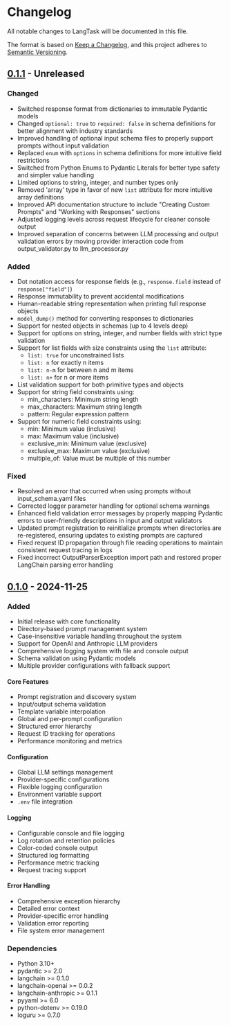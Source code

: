 # Changelog

All notable changes to LangTask will be documented in this file.

The format is based on [Keep a Changelog](https://keepachangelog.com/en/1.1.0/),
and this project adheres to [Semantic Versioning](https://semver.org/spec/v2.0.0.html).


## [0.1.1] - Unreleased

### Changed
- Switched response format from dictionaries to immutable Pydantic models
- Changed `optional: true` to `required: false` in schema definitions for better alignment with industry standards
- Improved handling of optional input schema files to properly support prompts without input validation
- Replaced `enum` with `options` in schema definitions for more intuitive field restrictions
- Switched from Python Enums to Pydantic Literals for better type safety and simpler value handling
- Limited options to string, integer, and number types only
- Removed 'array' type in favor of new `list` attribute for more intuitive array definitions
- Improved API documentation structure to include "Creating Custom Prompts" and "Working with Responses" sections
- Adjusted logging levels across request lifecycle for cleaner console output
- Improved separation of concerns between LLM processing and output validation errors by moving provider interaction code from output_validator.py to llm_processor.py

### Added
- Dot notation access for response fields (e.g., `response.field` instead of `response["field"]`)
- Response immutability to prevent accidental modifications
- Human-readable string representation when printing full response objects
- `model_dump()` method for converting responses to dictionaries
- Support for nested objects in schemas (up to 4 levels deep)
- Support for options on string, integer, and number fields with strict type validation
- Support for list fields with size constraints using the `list` attribute:
  - `list: true` for unconstrained lists
  - `list: n` for exactly n items
  - `list: n-m` for between n and m items
  - `list: n+` for n or more items
- List validation support for both primitive types and objects
- Support for string field constraints using:
  - min_characters: Minimum string length
  - max_characters: Maximum string length
  - pattern: Regular expression pattern
- Support for numeric field constraints using:
  - min: Minimum value (inclusive)
  - max: Maximum value (inclusive)
  - exclusive_min: Minimum value (exclusive)
  - exclusive_max: Maximum value (exclusive)
  - multiple_of: Value must be multiple of this number

### Fixed
- Resolved an error that occurred when using prompts without input_schema.yaml files
- Corrected logger parameter handling for optional schema warnings
- Enhanced field validation error messages by properly mapping Pydantic errors to user-friendly descriptions in input and output validators
- Updated prompt registration to reinitialize prompts when directories are re-registered, ensuring updates to existing prompts are captured
- Fixed request ID propagation through file reading operations to maintain consistent request tracing in logs
- Fixed incorrect OutputParserException import path and restored proper LangChain parsing error handling


## [0.1.0] - 2024-11-25

### Added
- Initial release with core functionality
- Directory-based prompt management system
- Case-insensitive variable handling throughout the system
- Support for OpenAI and Anthropic LLM providers
- Comprehensive logging system with file and console output
- Schema validation using Pydantic models
- Multiple provider configurations with fallback support

#### Core Features
- Prompt registration and discovery system
- Input/output schema validation
- Template variable interpolation
- Global and per-prompt configuration
- Structured error hierarchy
- Request ID tracking for operations
- Performance monitoring and metrics

#### Configuration
- Global LLM settings management
- Provider-specific configurations
- Flexible logging configuration
- Environment variable support
- `.env` file integration

#### Logging
- Configurable console and file logging
- Log rotation and retention policies
- Color-coded console output
- Structured log formatting
- Performance metric tracking
- Request tracing support

#### Error Handling
- Comprehensive exception hierarchy
- Detailed error context
- Provider-specific error handling
- Validation error reporting
- File system error management

### Dependencies
- Python 3.10+
- pydantic >= 2.0
- langchain >= 0.1.0
- langchain-openai >= 0.0.2
- langchain-anthropic >= 0.1.1
- pyyaml >= 6.0
- python-dotenv >= 0.19.0
- loguru >= 0.7.0

[0.1.0]: https://github.com/AgeofIA/langtask/releases/tag/v0.1.0
[0.1.1]: https://github.com/AgeofIA/langtask/releases/tag/v0.1.1